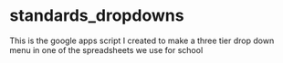 # standards_dropdowns
This is the google apps script I created to make a three tier drop down menu in one of the spreadsheets we use for school
